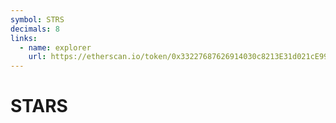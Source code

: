 ```yaml
---
symbol: STRS
decimals: 8
links:
  - name: explorer
    url: https://etherscan.io/token/0x33227687626914030c8213E31d021cE9940728Ea
---
```


# STARS
